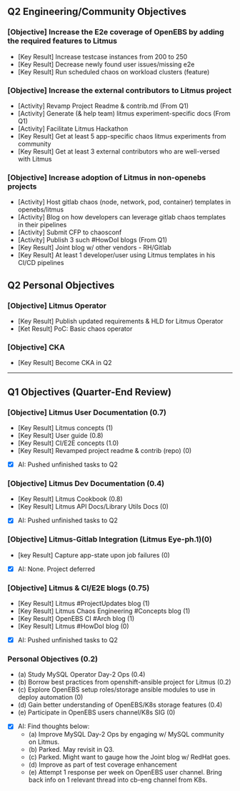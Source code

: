 ## Q2 Engineering/Community Objectives

### [Objective] Increase the E2e coverage of OpenEBS by adding the required features to Litmus
- [Key Result] Increase testcase instances from 200 to 250
- [Key Result] Decrease newly found user issues/missing e2e <tbd><measure>
- [Key Result] Run scheduled chaos on workload clusters (feature)

### [Objective] Increase the external contributors to Litmus project
- [Activity] Revamp Project Readme & contrib.md (From Q1)
- [Activity] Generate (& help team) litmus experiment-specific docs (From Q1)
- [Activity] Facilitate Litmus Hackathon
- [Key Result] Get at least 5 app-specific chaos litmus experiments from community
- [Key Result] Get at least 3 external contributors who are well-versed with Litmus 

### [Objective] Increase adoption of Litmus in non-openebs projects
- [Activity] Host gitlab chaos (node, network, pod, container) templates in openebs/litmus
- [Activity] Blog on how developers can leverage gitlab chaos templates in their pipelines
- [Activity] Submit CFP to chaosconf 
- [Activity] Publish 3 such #HowDoI blogs (From Q1) 
- [Key Result] Joint blog w/ other vendors - RH/Gitlab
- [Key Result] At least 1 developer/user using Litmus templates in his CI/CD pipelines

## Q2 Personal Objectives

### [Objective] Litmus Operator
- [Key Result] Publish updated requirements & HLD for Litmus Operator
- [Ket Result] PoC: Basic chaos operator 

### [Objective] CKA 
- [Key Result] Become CKA in Q2

---------------------------------------------------------
## Q1 Objectives (Quarter-End Review) 

### [Objective] Litmus User Documentation (0.7)
- [Key Result] Litmus concepts (1)
- [Key Result] User guide (0.8)
- [Key Result] CI/E2E concepts (1.0) 
- [Key Result] Revamped project readme & contrib (repo) (0)

- [x] AI: Pushed unfinished tasks to  Q2

### [Objective] Litmus Dev Documentation (0.4)
- [Key Result] Litmus Cookbook (0.8)
- [Key Result] Litmus API Docs/Library Utils Docs (0) 

- [x] AI: Pushed unfinished tasks to Q2

### [Objective] Litmus-Gitlab Integration (Litmus Eye-ph.1)(0)
- [key Result] Capture app-state upon job failures (0) 

- [x] AI: None. Project deferred 

### [Objective] Litmus & CI/E2E blogs (0.75)
- [Key Result] Litmus #ProjectUpdates blog (1)
- [Key Result] Litmus Chaos Engineering #Concepts blog (1)
- [Key Result] OpenEBS CI #Arch blog (1)
- [Key Result] Litmus #HowDoI blog (0)

- [x] AI: Pushed unfinished tasks to Q2

### Personal Objectives (0.2)
- (a) Study MySQL Operator Day-2 Ops (0.4)
- (b) Borrow best practices from openshift-ansible project for Litmus (0.2)
- (c) Explore OpenEBS setup roles/storage ansible modules to use in deploy automation (0)
- (d) Gain better understanding of OpenEBS/K8s storage features (0.4)
- (e) Participate in OpenEBS users channel/K8s SIG (0)

- [x] AI: Find thoughts below:
  - (a) Improve MySQL Day-2 Ops by engaging w/ MySQL community on Litmus. 
  - (b) Parked. May revisit in Q3.
  - (c) Parked. Might want to gauge how the Joint blog w/ RedHat goes.
  - (d) Improve as part of test coverage enhancement
  - (e) Attempt 1 response per week on OpenEBS user channel. Bring back info on 1 relevant thread into cb-eng channel
        from K8s.  


